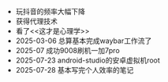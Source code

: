 - 玩抖音的频率大幅下降
- 获得代理技术
- 看了<<这才是心理学>>
- 2025-03-06 总算基本完成waybar工作流了
- 2025-07 成功9008刷机一加7pro
- 2025-07-23 android-studio的安卓虚拟机root
- 2025-07-28 基本写完个人效率的笔记
